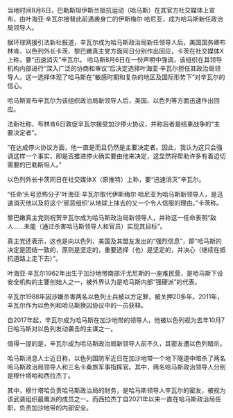 当地时间8月6日，巴勒斯坦伊斯兰抵抗运动（哈马斯）在其官方社交媒体上宣布，由叶海亚·辛瓦尔接替此前遇袭身亡的伊斯梅尔·哈尼亚，成为哈马斯新任政治局领导人。

  

据环球网援引法新社报道，辛瓦尔成为哈马斯政治局新任领导人后，美国国务卿布林肯、以色列外长卡茨、黎巴嫩真主党方面同日分别作出回应，卡茨在社交媒体X上称，要“迅速消灭”辛瓦尔。
哈马斯8月6日在一份声明中强调，该组织在其领导机构内部进行“深入广泛的协商和审议”后决定选择叶海亚·辛瓦尔担任其政治局领导人，这一选择体现了哈马斯在“敏感时期和复杂的地区及国际形势下”对辛瓦尔的信心。

  

哈马斯宣布辛瓦尔为该组织政治局新领导人后，美国、以色列等方面迅速作出回应。

  

法新社称，布林肯6日敦促辛瓦尔接受加沙停火协议，并称后者是结束战争的“主要决定者”。

  

“在达成停火协议方面，他一直是而且仍然是主要决定者。因此，我认为这只会强调这样一个事实，即是否推进停火确实要由他来决定，这显然将帮助许多有着迫切需要的巴勒斯坦人。”

  

以色列外长卡茨同日在社交媒体X（原推特）上称，要“迅速消灭”辛瓦尔。

  

“任命‘头号恐怖分子’叶海亚·辛瓦尔取代伊斯梅尔·哈尼亚为哈马斯新领导人，是迅速消灭他以及将这个‘邪恶组织’从地球上抹去的又一个令人信服的理由。”卡茨称。

  

黎巴嫩真主党则祝贺辛瓦尔成为哈马斯政治局新领导人，并称这一任命表明“敌人……未能（通过杀害哈马斯领导人和官员）实现其目标”。

  

真主党还表示，这也是向以色列、美国及其盟友发出的“强烈信息”，即“哈马斯的决定是团结一致的，原则是坚定的，重要选择（也）是坚定的，并决心（继续在抵抗道路上走下去）”。

  

叶海亚·辛瓦尔1962年出生于加沙地带南部汗尤尼斯的一座难民营，是哈马斯下设安全机构的主要创始人之一，被外界认为是哈马斯内部“强硬派”的代表。  

  

辛瓦尔1988年因涉嫌杀害两名以色列士兵被以方定罪，被关押20多年。2011年，辛瓦尔作为以色列和哈马斯换囚协议中的一员获释。

  

自2017年起，辛瓦尔成为哈马斯在加沙地带的领导人，他被以色列视为去年10月7日哈马斯对以色列发动袭击的主谋之一。

  

值得一提的是，辛瓦尔成为哈马斯政治局新领导人前不久，其密友遭以色列暗杀。

  

哈马斯消息人士近日称，以色列国防军近日在加沙地带一个地下隧道中暗杀了两名哈马斯政治局领导人和三名卡桑旅军事指挥官。其中，两名哈马斯政治领导人分别是穆什塔哈和西拉杰丁。  

  

其中，穆什塔哈负责哈马斯政治局的财务，是哈马斯领导人辛瓦尔的密友，被视为该武装组织最鹰派的成员之一。而西拉杰丁自2021年以来一直在哈马斯政治局任职，负责加沙地带的内部安全。